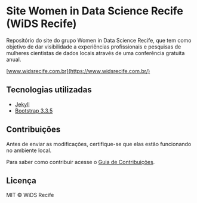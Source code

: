 # Site Women in Data Science Recife (WiDS Recife)

Repositório do site do grupo Women in Data Science Recife, que tem como objetivo de dar visibilidade a experiências profissionais e pesquisas de mulheres cientistas de dados locais através de uma conferência gratuita anual.

[www.widsrecife.com.br](https://www.widsrecife.com.br/)


## Tecnologias utilizadas

* [Jekyll](https://jekyllrb.com)
* [Bootstrap 3.3.5](https://getbootstrap.com/)
  

## Contribuições
Antes de enviar as modificações, certifique-se que elas estão funcionando no ambiente local.

Para saber como contribuir acesse o [Guia de Contribuições](https://github.com/widsrecife/site-jekyll/blob/master/CONTRIBUTING.md).


## Licença
MIT © WiDS Recife
